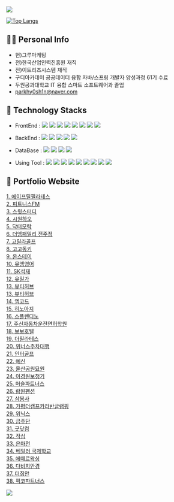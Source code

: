 ### 
<img src="https://capsule-render.vercel.app/api?type=waving&height=300&color=gradient&text=Welcom%20to%20MIN%20GitHub" />

[![Top Langs](https://github-readme-stats.vercel.app/api/top-langs/?username=parkhy0sh1n&theme=merko)](https://github.com/anuraghazra/github-readme-stats)

## 🙋‍♂️ Personal Info
- 현)그루마케팅
- 전)한국산업인력진흥원 재직
- 전)이트리즈시스템 재직
- 구디아카데미 공공데이터 융합 자바/스프링 개발자 양성과정 61기 수료
- 두원공과대학교 IT 융합 스마트 소프트웨어과 졸업
- parkhy0sh1n@naver.com

## 🔨 Technology Stacks
- FrontEnd : <span><img src="https://img.shields.io/badge/HTML-e34f26?style=flat&logo=html5&logoColor=white"/></span>
<span><img src="https://img.shields.io/badge/CSS-1572b6?style=flat&logo=css3&logoColor=white"/></span>
<span><img src="https://img.shields.io/badge/Sass-cc6699?style=flat&logo=sass&logoColor=white"/></span>
<span><img src="https://img.shields.io/badge/JavaScript-dbab09?style=flat&logo=javascript&logoColor=white"/></span>
<span><img src="https://img.shields.io/badge/jQuery-0769ad?style=flat&logo=jquery&logoColor=white"/></span>
<span><img src="https://img.shields.io/badge/Vue.js-4FC08D?style=flat-square&logo=Vue.js&logoColor=white"/></span>
<span><img src="https://img.shields.io/badge/React-61DAFB?style=flat-square&logo=react&logoColor=white"/></span>
<span><img src="https://img.shields.io/badge/Bootstrap-7952B3?style=flat&logo=bootstrap&logoColor=white"/></span>

- BackEnd : <span><img src="https://img.shields.io/badge/Java-007396?style=flat-square&logo=java&logoColor=white"/></span>
<span><img src="https://img.shields.io/badge/Spring-6DB33F?style=flat-square&logo=spring&logoColor=white"/></span>
<span><img src="https://img.shields.io/badge/JSON-000000?style=flat-square&logo=json&logoColor=white"/></span>
<span><img src="https://img.shields.io/badge/Node.js-339933?style=flat-square&logo=nodedotjs&logoColor=white"/></span>
<span><img src="https://img.shields.io/badge/php-777BB4?style=flat-square&logo=php&logoColor=white"/></span>

- DataBase : <span><img src="https://img.shields.io/badge/ORACLE-F80000?style=flat-square&logo=oracle&logoColor=white"/></span>
<span><img src="https://img.shields.io/badge/MySQL-4479A1?style=flat-square&logo=MySQL&logoColor=white"/></span>
<span><img src="https://img.shields.io/badge/MariaDB-003545?style=flat-square&logo=mariaDB&logoColor=white"/></span>
<span><img src="https://img.shields.io/badge/MongoDB-47A248?style=flat-square&logo=mongodb&logoColor=white"/></span>

- Using Tool : <span><img src="https://img.shields.io/badge/Eclipse%20IDE-2C2255?style=flat-square&logo=eclipseide&logoColor=white"/></span>
<span><img src="https://img.shields.io/badge/Visual Studio Code-007ACC?style=flat-square&logo=Visual Studio Code&logoColor=white"/></span>
<span><img src="https://img.shields.io/badge/Figma-F24E1E?style=flat-square&logo=figma&logoColor=white"/></span>
<span><img src="https://img.shields.io/badge/Adobe Photoshop-31A8FF?style=flat-square&logo=adobephotoshop&logoColor=white"/></span>
<span><img src="https://img.shields.io/badge/Adobe Illustrator-FF9A00?style=flat-square&logo=adobeillustrator&logoColor=white"/></span>
<span><img src="https://img.shields.io/badge/Postman-FF6C37?style=flat-square&logo=postman&logoColor=white"/></span>
<span><img src="https://img.shields.io/badge/Blender-E87D0D?style=flat-square&logo=blender&logoColor=white"/></span>
<span><img src="https://img.shields.io/badge/Docker-2496ED?style=flat&logo=docker&logoColor=white"/></span>
<span><img src="https://img.shields.io/badge/GitHub-181717?style=flat&logo=github&logoColor=white"/></span>


## 📝 Portfolio Website
<a href="http://aprilpilates.com/">1. 에이프릴필라테스</a></br>
<a href="https://fitness-fm.com/">2. 피트니스FM</a></br>
<a href="https://sweetstudy.co.kr/index.php">3. 스윗스터디</a></br>
<a href="http://www.coolhao.co.kr/">4. 시원하오</a></br>
<a href="http://www.drmorak.com/">5. 닥터모락</a></br>
<a href="https://themfamilyjeonju.imweb.me/">6. 더엠패밀리 전주점</a></br>
<a href="https://www.고릴라골프.com/">7. 고릴라골프</a></br>
<a href="https://www.gogodk.com/">8. 고고동키</a></br>
<a href="https://www.onstay.kr/">9. 온스테이</a></br>
<a href="https://mumenglish.com/guide/">10. 뮤엠영어</a></br>
<a href="http://xn--vk1bo0k7odj4dwpa.km114.kr/">11. SK석재</a></br>
<a href="https://yumilka.kr/">12. 유밀가</a></br>
<a href="https://www.beautyhub.co.kr/">13. 뷰티허브</a></br>
<a href="https://www.beautyhub.co.kr/">13. 뷰티허브</a></br>
<a href="https://www.m-code.co.kr/">14. 엠코드</a></br>
<a href="http://www.hinoaji.co.kr/main.php/">15. 히노아지</a></br>
<a href="http://splendino.com/">16. 스플렌디노</a></br>
<a href="http://www.zushincar.co.kr/">17. 주신자동차운전면허학원</a></br>
<a href="http://www.bobohotel.net/">18. 보보호텔</a></br>
<a href="http://www.dhcpilates.co.kr/main">19. 더필라테스</a></br>
<a href="https://www.winnersparking.co.kr/">20. 위너스주차대행</a></br>
<a href="http://intergolf.kr/">21. 인터골프</a></br>
<a href="http://www.yesindiet.com/v2/index.php/">22. 예신</a></br>
<a href="http://www.ulsanpark.org/index.php/">23. 울산공원묘원</a></br>
<a href="https://www.leehac.com/">24. 이경원보청기</a></br>
<a href="https://www.musclepartners.kr/">25. 머슬파트너스</a></br>
<a href="http://www.dkryouwongi.co.kr/">26. 람원펜션</a></br>
<a href="http://www.sambongsa.com/">27. 삼봉사</a></br>
<a href="https://www.gpthecamp.co.kr/">28. 가평더캠프카라반글램핑</a></br>
<a href="https://www.winix.com/">29. 위닉스</a></br>
<a href="https://keumjudan.com/">30. 금주단</a></br>
<a href="https://www.guud.com/">31. 굿닷컴</a></br>
<a href="https://www.zaksim.co.kr/">32. 작심</a></br>
<a href="http://emjun.com/">33. 은마전</a></br>
<a href="https://valor.co.kr/">34. 베일러 국제학교</a></br>
<a href="https://valor.co.kr/">35. 에떼르왁싱</a></br>
<a href="https://davich.com/">36. 다비치안경</a></br>
<a href="http://www.thejiban.co.kr/">37. 더집안</a></br>
<a href="https://www.pickko.co.kr/">38. 픽코파트너스</a>

<img src="https://capsule-render.vercel.app/api?type=waving&height=180&color=gradient&text=Thank%20you%20for%20visiting&section=footer" />

